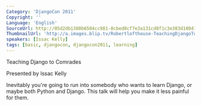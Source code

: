 ```yaml
---
Category: 'DjangoCon 2011'
Copyright: ''
Language: 'English'
SourceUrl: http://05d2db1380b6504cc981-8cbed8cf7e3a131cd8f1c3e383d10041.r93.cf2.rackcdn.com/djangocon-2011/81_teaching-django-to-comrades.m4v
ThumbnailUrl: 'http://a.images.blip.tv/Robertlofthouse-TeachingDjangoToComrades893-851.jpg'
speakers: [Issac Kelly]
tags: [basic, djangocon, djangocon2011, learning]
---
```

Teaching Django to Comrades

Presented by Issac Kelly

Inevitably you're going to run into somebody who wants to learn Django, or
maybe both Python and Django. This talk will help you make it less painful for
them.

